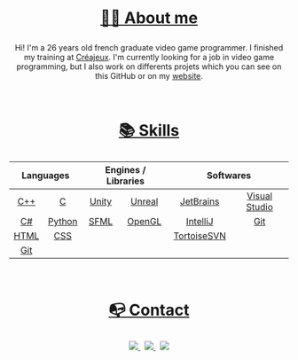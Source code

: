 # <p align="center"><a href="http://www.basilevieu.fr/#about"><span>👦🏻 About me</span></a></p>

<p align="center">
	<span>Hi! I'm a 26 years old french graduate video game programmer. I finished my training at <a href="https://www.creajeux.fr/">Créajeux</a>. I'm currently looking for a job in video game programming, but I also work on differents projets which you can see on this GitHub or on my <a href="http://www.basilevieu.fr/">website</a>.</span>
</p>

<br>

# <p align="center"><a href="http://www.basilevieu.fr/#skills"><span>📚 Skills</span></a></p>

<table align="center">
	<thead>
		<tr>
			<th colspan="2"><b>Languages</b></th>
			<th colspan="2"><b>Engines / Libraries</b></th>
			<th colspan="2"><b>Softwares</b></th>
		</tr>
	</thead>
	<tbody>
		<tr>
			<td align="center"><a href="https://en.wikipedia.org/wiki/C%2B%2B">C++</a></td>
			<td align="center"><a href="https://en.wikipedia.org/wiki/C_(programming_language)">C</a></td>
			<td align="center"><a href="https://en.wikipedia.org/wiki/Unity_%28game_engine%29">Unity</a></td>
			<td align="center"><a href="https://en.wikipedia.org/wiki/Unreal_Engine">Unreal</a></td>
			<td align="center"><a href="https://www.jetbrains.com/">JetBrains</a></td>
			<td align="center"><a href="https://visualstudio.microsoft.com/">Visual Studio</a></td>
		</tr>
		<tr>
			<td align="center"><a href="https://en.wikipedia.org/wiki/C_Sharp_(programming_language)">C#</a></td>
			<td align="center"><a href="https://en.wikipedia.org/wiki/Python_(programming_language)">Python</a></td>
			<td align="center"><a href="https://www.sfml-dev.org/index.php">SFML</a></td>
			<td align="center"><a href="https://www.opengl.org//">OpenGL</a></td>
			<td align="center"><a href="https://www.jetbrains.com/idea/">IntelliJ</a></td>
			<td align="center"><a href="https://en.wikipedia.org/wiki/Git">Git</a></td>
		</tr>
		<tr>
			<td align="center"><a href="https://en.wikipedia.org/wiki/HTML">HTML</a></td>
			<td align="center"><a href="https://en.wikipedia.org/wiki/CSS">CSS</a></td>
			<td align="center"></td>
			<td align="center"></td>
			<td align="center"><a href="https://tortoisesvn.net/">TortoiseSVN</a></td>
			<td align="center"></td>
		</tr>
		<tr>
			<td align="center"><a href="https://en.wikipedia.org/wiki/Git">Git</a></td>
			<td align="center"></td>
			<td align="center"></td>
			<td align="center"></td>
			<td align="center"></td>
			<td align="center"></td>
		</tr>
	</tbody>
</table>

<br>

# <p align="center"><a href="http://www.basilevieu.fr/#contacts"><span>📭 Contact</span></a></p>

<p align="center">
	<a href="https://www.linkedin.com/in/basilevieu/">
		<img src="https://img.shields.io/badge/-LINKEDIN-0077B5?style=for-the-badge&logo=linkedin&logoColor=white">
	</a>
	<span>&nbsp;</span>
	<a href="mailto:basile.vieu.dev@gmail.com">
		<img src="https://img.shields.io/badge/-GMAIL-D14836?style=for-the-badge&logo=gmail&logoColor=white">
	</a>
	<span>&nbsp;</span>
	<a href="http://www.basilevieu.fr/">
		<img src="https://img.shields.io/badge/-BASILEVIEU.FR-000000?style=for-the-badge&logo=react&logoColor=white">
	</a>
</p>

<!--
**BasileVieu/BasileVieu** is a ✨ _special_ ✨ repository because its `README.md` (this file) appears on your GitHub profile.

Here are some ideas to get you started:

- 🔭 I’m currently working on ...
- 🌱 I’m currently learning ...
- 👯 I’m looking to collaborate on ...
- 🤔 I’m looking for help with ...
- 💬 Ask me about ...
- 📫 How to reach me: ...
- 😄 Pronouns: ...
- ⚡ Fun fact: ...
-->
